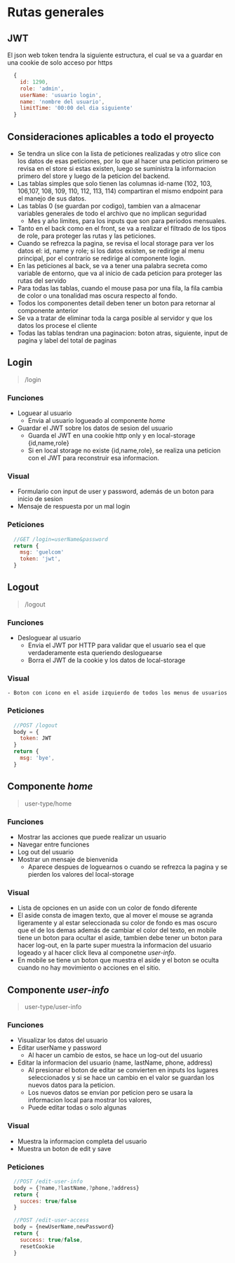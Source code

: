 # Rutas generales

## JWT
El json web token tendra la siguiente estructura, el cual se va a guardar en una cookie de solo acceso por https
```javascript
  {
    id: 1290,
    role: 'admin',
    userName: 'usuario login',
    name: 'nombre del usuario',
    limitTime: '00:00 del dia siguiente'
  }
```
## Consideraciones aplicables a todo el proyecto
- Se tendra un slice con la lista de peticiones realizadas y otro slice con los datos de esas peticiones, por lo que al hacer una peticion primero se revisa en el store si estas existen, luego se suministra la informacion primero del store y luego de la peticion del backend.
- Las tablas simples que solo tienen las columnas id-name (102, 103, 106,107, 108, 109, 110, 112, 113, 114) compartiran el mismo endpoint para el manejo de sus datos.
- Las tablas 0 (se guardan por codigo), tambien van a almacenar variables generales de todo el archivo que no implican seguridad 
  - Mes y año limites, para los inputs que son para periodos mensuales.
- Tanto en el back como en el front, se va a realizar el filtrado de los tipos de role, para proteger las rutas y las peticiones.
- Cuando se refrezca la pagina, se revisa el local storage para ver los datos el: id, name y role; si los datos existen, se redirige al menu principal, por el contrario se redirige al componente login. 
- En las peticiones al back, se va a tener una palabra secreta como variable de entorno, que va al inicio de cada peticion para proteger las rutas del servido
- Para todas las tablas, cuando el mouse pasa por una fila, la fila cambia de color o una tonalidad mas oscura respecto al fondo.
- Todos los componentes detail deben tener un boton para retornar al componente anterior
- Se va a tratar de eliminar toda la carga posible al servidor y que los datos los procese el cliente
- Todas las tablas tendran una paginacion: boton atras, siguiente, input de pagina y label del total de paginas

## Login
  > /login
  ### Funciones
  - Loguear al usuario
    - Envia al usuario logueado al componente *home*
  - Guardar el JWT sobre los datos de sesion del usuario 
    - Guarda el JWT en una cookie http only y en local-storage {id,name,role}
    - Si en local storage no existe {id,name,role}, se realiza una peticion con el JWT para reconstruir esa informacion.

  ### Visual
  - Formulario con input de user y password, además de un boton para inicio de sesion
  - Mensaje de respuesta por un mal login
  ### Peticiones
  ```js
    //GET /login=userName&password
    return {
      msg: 'guelcom'
      token: 'jwt',
    }
  ```

## Logout
  > /logout
  ### Funciones
  - Desloguear al usuario
    - Envia el JWT por HTTP para validar que el usuario sea el que verdaderamente esta queriendo desloguearse
    - Borra el JWT de la cookie y los datos de local-storage
  ### Visual
    - Boton con icono en el aside izquierdo de todos los menus de usuarios
  ### Peticiones
  ```js
    //POST /logout
    body = {
      token: JWT
    }
    return {
      msg: 'bye',
    }
  ```

## Componente *home*
  > user-type/home
  ### Funciones
  - Mostrar las acciones que puede realizar un usuario
  - Navegar entre funciones 
  - Log out del usuario
  - Mostrar un mensaje de bienvenida
    - Aparece despues de loguearnos o cuando se refrezca la pagina y se pierden los valores del local-storage
  ### Visual
  - Lista de opciones en un aside con un color de fondo diferente
  - El aside consta de imagen texto, que al mover el mouse se agranda ligeramente y al estar seleccionada su color de fondo es mas oscuro que el de los demas además de cambiar el color del texto, en mobile tiene un boton para ocultar el aside, tambien debe tener un boton para hacer log-out, en la parte super muestra la informacion del usuario logeado y al hacer click lleva al componetne *user-info*.
  - En mobile se tiene un boton que muestra el aside y el boton se oculta cuando no hay movimiento o acciones en el sitio.




## Componente *user-info*
  > user-type/user-info
  ### Funciones
  - Visualizar los datos del usuario
  - Editar userName y password
    - Al hacer un cambio de estos, se hace un log-out del usuario
  - Editar la informacion del usuario (name, lastName, phone, address)
    - Al presionar el boton de editar se convierten en inputs los lugares seleccionados y si se hace un cambio en el valor se guardan los nuevos datos para la peticion.
    - Los nuevos datos se envian por peticion pero se usara la informacion local para mostrar los valores, 
    - Puede editar todas o solo algunas
  ### Visual
  - Muestra la informacion completa del usuario 
  - Muestra un boton de edit y save
  ### Peticiones
  ```js
    //POST /edit-user-info
    body = {?name,?lastName,?phone,?address}
    return {
      succes: true/false
    }

    //POST /edit-user-access
    body = {newUserName,newPassword}
    return {
      success: true/false,
      resetCookie
    }
  ```
